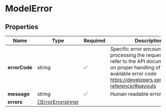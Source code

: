 # ModelError



## Properties

| Name | Type | Required | Description |
| ------------ | ------------- | ------------- | ------------- |
| **errorCode** | string | ✅ | Specific error encountered when processing the request, can refer to the API documentation on proper handling of each available error code https://developers.xendit.co/api-reference/#payouts |
**message** | string | ✅ | Human readable error message |
**errors** | [[]ErrorErrorsInner](ErrorErrorsInner.md) |  |  |


